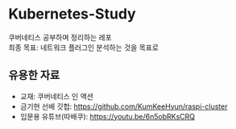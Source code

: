 # Kubernetes-Study
쿠버네티스 공부하며 정리하는 레포   
최종 목표: 네트워크 플러그인 분석하는 것을 목표로   
## 유용한 자료
- 교재: 쿠버네티스 인 액션
- 금기현 선배 깃헙: https://github.com/KumKeeHyun/raspi-cluster
- 입문용 유튜브(따배쿠): https://youtu.be/6n5obRKsCRQ
